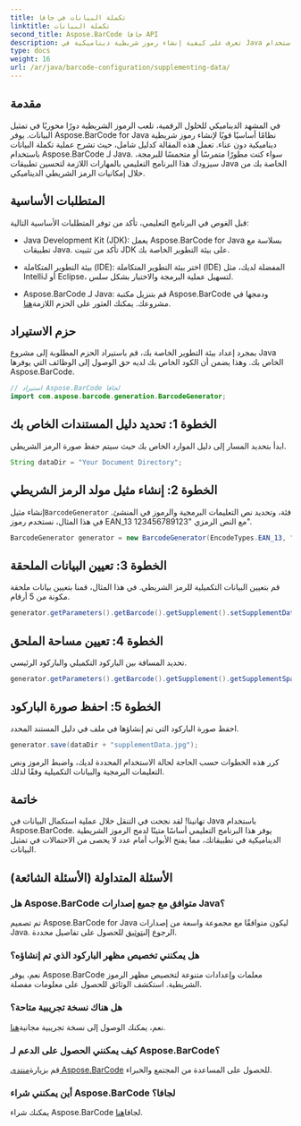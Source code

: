 ```yaml
---
title: تكملة البيانات في جافا
linktitle: تكملة البيانات
second_title: Aspose.BarCode جافا API
description: تعرف على كيفية إنشاء رموز شريطية ديناميكية في Java باستخدام Aspose.BarCode. دليل خطوة بخطوة لتكملة البيانات باستخدام رموز EAN_13.
type: docs
weight: 16
url: /ar/java/barcode-configuration/supplementing-data/
---
```


## مقدمة

في المشهد الديناميكي للحلول الرقمية، تلعب الرموز الشريطية دورًا محوريًا في تمثيل البيانات. يوفر Aspose.BarCode for Java نظامًا أساسيًا قويًا لإنشاء رموز شريطية ديناميكية دون عناء. تعمل هذه المقالة كدليل شامل، حيث تشرح عملية تكملة البيانات باستخدام Aspose.BarCode لـ Java. سواء كنت مطورًا متمرسًا أو متحمسًا للبرمجة، سيزودك هذا البرنامج التعليمي بالمهارات اللازمة لتحسين تطبيقات Java الخاصة بك من خلال إمكانيات الرمز الشريطي الديناميكي.

## المتطلبات الأساسية

قبل الغوص في البرنامج التعليمي، تأكد من توفر المتطلبات الأساسية التالية:

- Java Development Kit (JDK): يعمل Aspose.BarCode for Java بسلاسة مع تطبيقات Java. تأكد من تثبيت JDK على بيئة التطوير الخاصة بك.

- بيئة التطوير المتكاملة (IDE): اختر بيئة التطوير المتكاملة (IDE) المفضلة لديك، مثل IntelliJ أو Eclipse، لتسهيل عملية البرمجة والاختبار بشكل سلس.

- Aspose.BarCode لـ Java: قم بتنزيل مكتبة Aspose.BarCode ودمجها في مشروعك. يمكنك العثور على الحزم اللازمة[هنا](https://releases.aspose.com/barcode/java/).

## حزم الاستيراد

بمجرد إعداد بيئة التطوير الخاصة بك، قم باستيراد الحزم المطلوبة إلى مشروع Java الخاص بك. وهذا يضمن أن الكود الخاص بك لديه حق الوصول إلى الوظائف التي يوفرها Aspose.BarCode.

```java
// استيراد Aspose.BarCode لجافا
import com.aspose.barcode.generation.BarcodeGenerator;
```

## الخطوة 1: تحديد دليل المستندات الخاص بك

ابدأ بتحديد المسار إلى دليل الموارد الخاص بك حيث سيتم حفظ صورة الرمز الشريطي.

```java
String dataDir = "Your Document Directory";
```

## الخطوة 2: إنشاء مثيل مولد الرمز الشريطي

 إنشاء مثيل`BarcodeGenerator` فئة، وتحديد نص التعليمات البرمجية والرموز في المنشئ. في هذا المثال، نستخدم رموز EAN_13 مع النص الرمزي "123456789123".

```java
BarcodeGenerator generator = new BarcodeGenerator(EncodeTypes.EAN_13, "123456789123");
```

## الخطوة 3: تعيين البيانات الملحقة

قم بتعيين البيانات التكميلية للرمز الشريطي. في هذا المثال، قمنا بتعيين بيانات ملحقة مكونة من 5 أرقام.

```java
generator.getParameters().getBarcode().getSupplement().setSupplementData("12345");
```

## الخطوة 4: تعيين مساحة الملحق

تحديد المسافة بين الباركود التكميلي والباركود الرئيسي.

```java
generator.getParameters().getBarcode().getSupplement().getSupplementSpace().setPoint(2.0f);
```

## الخطوة 5: احفظ صورة الباركود

احفظ صورة الباركود التي تم إنشاؤها في ملف في دليل المستند المحدد.

```java
generator.save(dataDir + "supplementData.jpg");
```

كرر هذه الخطوات حسب الحاجة لحالة الاستخدام المحددة لديك، واضبط الرموز ونص التعليمات البرمجية والبيانات التكميلية وفقًا لذلك.

## خاتمة

تهانينا! لقد نجحت في التنقل خلال عملية استكمال البيانات في Java باستخدام Aspose.BarCode. يوفر هذا البرنامج التعليمي أساسًا متينًا لدمج الرموز الشريطية الديناميكية في تطبيقاتك، مما يفتح الأبواب أمام عدد لا يحصى من الاحتمالات في تمثيل البيانات.

## الأسئلة المتداولة (الأسئلة الشائعة)

### هل Aspose.BarCode متوافق مع جميع إصدارات Java؟
 تم تصميم Aspose.BarCode for Java ليكون متوافقًا مع مجموعة واسعة من إصدارات Java. الرجوع إلى[توثيق](https://reference.aspose.com/barcode/java/) للحصول على تفاصيل محددة.

### هل يمكنني تخصيص مظهر الباركود الذي تم إنشاؤه؟
نعم، يوفر Aspose.BarCode معلمات وإعدادات متنوعة لتخصيص مظهر الرموز الشريطية. استكشف الوثائق للحصول على معلومات مفصلة.

### هل هناك نسخة تجريبية متاحة؟
نعم، يمكنك الوصول إلى نسخة تجريبية مجانية[هنا](https://releases.aspose.com/).

### كيف يمكنني الحصول على الدعم لـ Aspose.BarCode؟
 قم بزيارة[منتدى Aspose.BarCode](https://forum.aspose.com/c/barcode/13) للحصول على المساعدة من المجتمع والخبراء.

### أين يمكنني شراء Aspose.BarCode لجافا؟
 يمكنك شراء Aspose.BarCode لجافا[هنا](https://purchase.aspose.com/buy).



